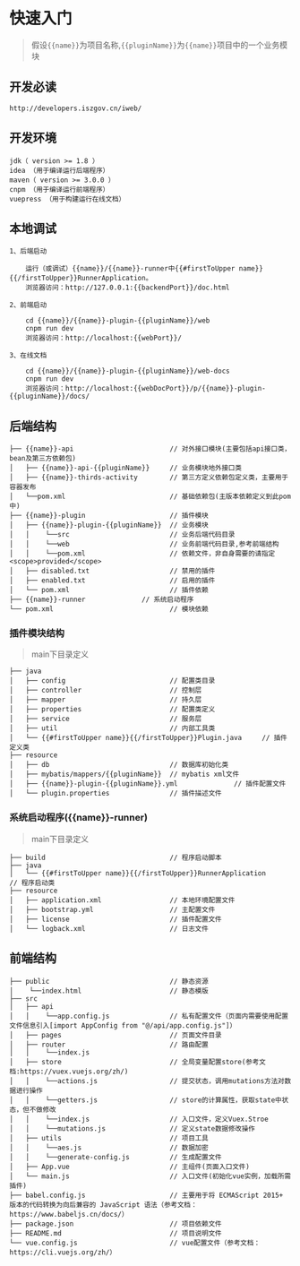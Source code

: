 # 快速入门

> 假设`{{name}}`为项目名称,`{{pluginName}}`为`{{name}}`项目中的一个业务模块

## 开发必读

    http://developers.iszgov.cn/iweb/

## 开发环境

    jdk（ version >= 1.8 ）
    idea （用于编译运行后端程序）
    maven（ version >= 3.0.0 ）
    cnpm （用于编译运行前端程序）
    vuepress （用于构建运行在线文档）


## 本地调试

    1、后端启动
    
        运行（或调试）{{name}}/{{name}}-runner中{{#firstToUpper name}}{{/firstToUpper}}RunnerApplication。
        浏览器访问：http://127.0.0.1:{{backendPort}}/doc.html

    2、前端启动

        cd {{name}}/{{name}}-plugin-{{pluginName}}/web
        cnpm run dev
        浏览器访问：http://localhost:{{webPort}}/

    3、在线文档
        
        cd {{name}}/{{name}}-plugin-{{pluginName}}/web-docs
        cnpm run dev
        浏览器访问：http://localhost:{{webDocPort}}/p/{{name}}-plugin-{{pluginName}}/docs/

## 后端结构
```
├── {{name}}-api                        // 对外接口模块(主要包括api接口类，bean及第三方依赖包)
│   ├── {{name}}-api-{{pluginName}}     // 业务模块地外接口类
│   ├── {{name}}-thirds-activity        // 第三方定义依赖包定义类，主要用于容器发布
│   └──pom.xml              	        // 基础依赖包(主版本依赖定义到此pom中)
├── {{name}}-plugin					    // 插件模块                         
│   ├── {{name}}-plugin-{{pluginName}}	// 业务模块
│   │    └──src       			        // 业务后端代码目录
│   │    └──web       			        // 业务前端代码目录,参考前端结构
│   │    └──pom.xml       		        // 依赖文件，非自身需要的请指定<scope>provided</scope>
│   ├── disabled.txt                    // 禁用的插件
│   ├── enabled.txt                     // 启用的插件
│   └── pom.xml                         // 插件依赖
├── {{name}}-runner              // 系统启动程序
└── pom.xml               		        // 模块依赖
```

### 插件模块结构
> main下目录定义
```
├── java                      	 
│   ├── config              	        // 配置类目录
│   ├── controller      		        // 控制层
│   ├── mapper      		 	        // 持久层
│   ├── properties      		        // 配置类定义
│   ├── service      		            // 服务层
│   ├── util      		     	        // 内部工具类
│   └── {{#firstToUpper name}}{{/firstToUpper}}Plugin.java     // 插件定义类
├── resource           
│   ├── db			 			        // 数据库初始化类
│   ├── mybatis/mappers/{{pluginName}}  // mybatis xml文件
│   ├── {{name}}-plugin-{{pluginName}}.yml		        // 插件配置文件
│   └── plugin.properties               // 插件描述文件
```

### 系统启动程序({{name}}-runner)
> main下目录定义
```
├── build    					 	    // 程序启动脚本
├── java                      	 
│   └── {{#firstToUpper name}}{{/firstToUpper}}RunnerApplication      	// 程序启动类
├── resource           
│   ├── application.xml		     	    // 本地环境配置文件
│   ├── bootstrap.yml		     	    // 主配置文件
│   ├── license		 			 	    // 插件配置文件
│   └── logback.xml        		 	    // 日志文件
```

## 前端结构
```
├── public                              // 静态资源
│    └──index.html                      // 静态模版
├── src                         
│   ├── api
│   │    └──app.config.js               // 私有配置文件（页面内需要使用配置文件信息引入[import AppConfig from "@/api/app.config.js"]）
│   ├── pages                           // 页面文件目录
│   ├── router                          // 路由配置
│   │    └──index.js            
│   ├── store                           // 全局变量配置store(参考文档:https://vuex.vuejs.org/zh/)
│   │    └──actions.js                  // 提交状态，调用mutations方法对数据进行操作 
│   │    └──getters.js                  // store的计算属性，获取state中状态，但不做修改 
│   │    └──index.js                    // 入口文件，定义Vuex.Stroe 
│   │    └──mutations.js                // 定义state数据修改操作   
│   ├── utils                           // 项目工具
│   │    └──aes.js                      // 数据加密
│   │    └──generate-config.js          // 生成配置文件
│   ├── App.vue                         // 主组件(页面入口文件)
│   └── main.js                         // 入口文件(初始化vue实例，加载所需插件)
├── babel.config.js                     // 主要用于将 ECMAScript 2015+ 版本的代码转换为向后兼容的 JavaScript 语法（参考文档：https://www.babeljs.cn/docs/）
├── package.json                        // 项目依赖文件
├── README.md                           // 项目说明文件
└── vue.config.js                       // vue配置文件（参考文档：https://cli.vuejs.org/zh/）
```